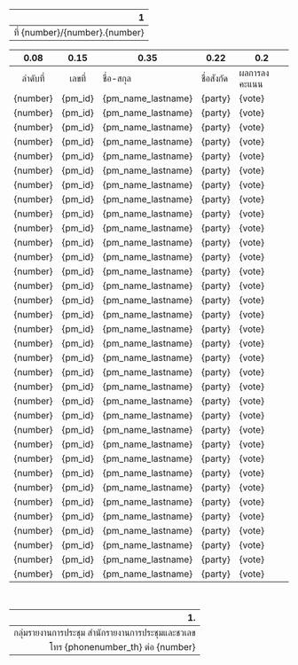 |1|
|---:|
|ที่ {number}/{number}.{number}|

|0.08  |0.15|0.35  |0.22   |0.2         |
|:---:|:--:|-----|------|------------|
|ลำดับที่|เลขที่|ชื่อ-สกุล|ชื่อสังกัด|ผลการลงคะแนน|
|{number}|{pm_id}|{pm_name_lastname}|{party}|{vote}|
|{number}|{pm_id}|{pm_name_lastname}|{party}|{vote}|
|{number}|{pm_id}|{pm_name_lastname}|{party}|{vote}|
|{number}|{pm_id}|{pm_name_lastname}|{party}|{vote}|
|{number}|{pm_id}|{pm_name_lastname}|{party}|{vote}|
|{number}|{pm_id}|{pm_name_lastname}|{party}|{vote}|
|{number}|{pm_id}|{pm_name_lastname}|{party}|{vote}|
|{number}|{pm_id}|{pm_name_lastname}|{party}|{vote}|
|{number}|{pm_id}|{pm_name_lastname}|{party}|{vote}|
|{number}|{pm_id}|{pm_name_lastname}|{party}|{vote}|
|{number}|{pm_id}|{pm_name_lastname}|{party}|{vote}|
|{number}|{pm_id}|{pm_name_lastname}|{party}|{vote}|
|{number}|{pm_id}|{pm_name_lastname}|{party}|{vote}|
|{number}|{pm_id}|{pm_name_lastname}|{party}|{vote}|
|{number}|{pm_id}|{pm_name_lastname}|{party}|{vote}|
|{number}|{pm_id}|{pm_name_lastname}|{party}|{vote}|
|{number}|{pm_id}|{pm_name_lastname}|{party}|{vote}|
|{number}|{pm_id}|{pm_name_lastname}|{party}|{vote}|
|{number}|{pm_id}|{pm_name_lastname}|{party}|{vote}|
|{number}|{pm_id}|{pm_name_lastname}|{party}|{vote}|
|{number}|{pm_id}|{pm_name_lastname}|{party}|{vote}|
|{number}|{pm_id}|{pm_name_lastname}|{party}|{vote}|
|{number}|{pm_id}|{pm_name_lastname}|{party}|{vote}|
|{number}|{pm_id}|{pm_name_lastname}|{party}|{vote}|
|{number}|{pm_id}|{pm_name_lastname}|{party}|{vote}|
|{number}|{pm_id}|{pm_name_lastname}|{party}|{vote}|
|{number}|{pm_id}|{pm_name_lastname}|{party}|{vote}|
|{number}|{pm_id}|{pm_name_lastname}|{party}|{vote}|
|{number}|{pm_id}|{pm_name_lastname}|{party}|{vote}|
|{number}|{pm_id}|{pm_name_lastname}|{party}|{vote}|
|{number}|{pm_id}|{pm_name_lastname}|{party}|{vote}|
|{number}|{pm_id}|{pm_name_lastname}|{party}|{vote}|
|{number}|{pm_id}|{pm_name_lastname}|{party}|{vote}|
|{number}|{pm_id}|{pm_name_lastname}|{party}|{vote}|

<br>

|1.|
|----:|
|กลุ่มรายงานการประชุม สำนักรายงานการประชุมและชวเลข|
|โทร {phonenumber_th} ต่อ {number}|